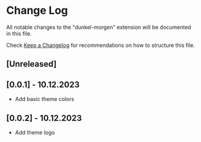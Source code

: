 # Change Log

All notable changes to the "dunkel-morgen" extension will be documented in this file.

Check [Keep a Changelog](http://keepachangelog.com/) for recommendations on how to structure this file.

## [Unreleased]

## [0.0.1] - 10.12.2023
- Add basic theme colors
## [0.0.2] - 10.12.2023
- Add theme logo